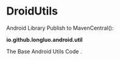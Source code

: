 # DroidUtils

Android Library Publish to MavenCentral():

**io.github.longluo.android.util**

The Base Android Utils Code .

